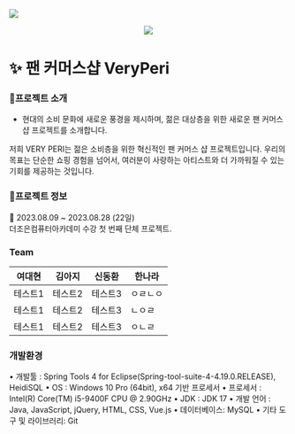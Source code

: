 <img src="https://capsule-render.vercel.app/api?type=waving&color=auto&height=200&section=header&text=　&fontSize=90" />
<p align="center">
  <img src="https://github.com/dkth1122/Project_4/assets/130977379/8968344a-101a-4679-8437-072d769dd9b1" />
</p>




# ✨ 팬 커머스샵 VeryPeri
### 🔎프로젝트 소개
* 현대의 소비 문화에 새로운 풍경을 제시하며, 
젊은 대상층을 위한 새로운 팬 커머스 샵 프로젝트를 소개합니다.

저희 VERY PERI는 젊은 소비층을 위한 
혁신적인 팬 커머스 샵 프로젝트입니다. 
우리의 목표는 단순한 쇼핑 경험을 넘어서, 
여러분이 사랑하는 아티스트와 더 가까워질 수 있는 
기회를 제공하는 것입니다.

### 🔎프로젝트 정보
📆 2023.08.09 ~ 2023.08.28 (22일)<br>
더조은컴퓨터아카데미 수강 첫 번째 단체 프로젝트.


### Team

|여대현|김아지|신동환|한나라|
|------|---|---|---|
|테스트1|테스트2|테스트3|ㅇㄹㄴㅇ|
|테스트1|테스트2|테스트3|ㄴㅇㄹ|
|테스트1|테스트2|테스트3|ㅇㄴㄹ|

### 개발환경

• 개발툴 :                                                                           Spring Tools 4 for Eclipse(Spring-tool-suite-4-4.19.0.RELEASE), HeidiSQL
• OS : Windows 10 Pro (64bit), x64 기반 프로세서
• 프로세서 : Intel(R) Core(TM) i5-9400F CPU @ 2.90GHz
• JDK : JDK 17
• 개발 언어 : Java, JavaScript, jQuery, HTML, CSS, Vue.js
• 데이터베이스: MySQL
• 기타 도구 및 라이브러리: Git
